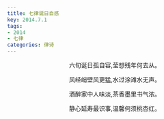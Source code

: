 ```yaml
---
title: 七律诞日自感
key: 2014.7.1
tags: 
- 2014
- 七律
categories: 律诗
---
```


<p align="center">六旬诞日孤自容,莹想残年何去从。
</p>
<p align="center">风经峭壁风更猛,水过涂滩水无声。
</p>
<p align="center">酒醉家中人味淡,茶香墨里书气浓。
</p>
<p align="center">静心延寿最识事,温馨何须桃杏红。
</p>
